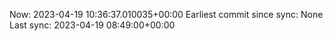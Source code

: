 Now: 2023-04-19 10:36:37.010035+00:00 Earliest commit since sync: None Last sync: 2023-04-19 08:49:00+00:00

